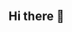 ## Hi there 👋

<!--
**tbagencia/tbagencia** is a ✨ _special_ ✨ repository because its `README.md` (this file) appears on your GitHub profile.

Here are some ideas to get you started:

- 🔭 I’m currently working on web development
- 🌱 I’m currently learning CSS, JS, HTML and philosophy too. Im interesting in merge both universes.
- 👯 I’m looking to collaborate on frontend projects, development metodology, etc.
- 🤔 I’m looking for help with learning backend development, integrate front and back and develop with less frameworks.
- 💬 Ask me about Descartes, Spinoza, Kant & Nietzsche ;-)
- 📫 How to reach me: talk to me.
- 😄 Pronouns: he/him
- ⚡ Fun fact: Milei is an Argentinian President
-->
